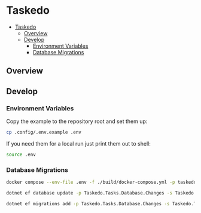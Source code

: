 # Taskedo

- [Taskedo](#taskedo)
  - [Overview](#overview)
  - [Develop](#develop)
    - [Environment Variables](#environment-variables)
    - [Database Migrations](#database-migrations)

## Overview

## Develop

### Environment Variables

Copy the example to the repository root and set them up:

```sh
cp .config/.env.example .env
```

If you need them for a local run just print them out to shell:

```sh
source .env
```

### Database Migrations

```sh
docker compose --env-file .env -f ./build/docker-compose.yml -p taskedo up
```

```sh
dotnet ef database update -p Taskedo.Tasks.Database.Changes -s Taskedo.Tasks.Database.Startup
```

```sh
dotnet ef migrations add -p Taskedo.Tasks.Database.Changes -s Taskedo.Tasks.Database.Startup "Add Task table"
```
